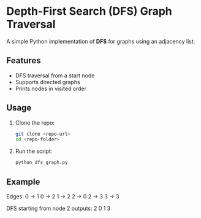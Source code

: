 # Depth-First Search (DFS) Graph Traversal
A simple Python implementation of **DFS** for graphs using an adjacency list.

## Features
- DFS traversal from a start node
- Supports directed graphs
- Prints nodes in visited order

## Usage
1. Clone the repo:
    ```bash
    git clone <repo-url>
    cd <repo-folder>
    ```
2. Run the script:
    ```bash
    python dfs_graph.py
    ```

## Example
Edges:
0 -> 1 
0 -> 2 
1 -> 2 
2 -> 0 
2 -> 3 
3 -> 3 

DFS starting from node 2 outputs:
2 0 1 3
